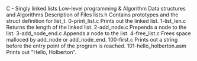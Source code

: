 C - Singly linked lists
Low-level programming & Algorithm Data structures and Algorithms
Description of Files
lists.h Contains prototypes and the struct definition for list_t.
0-print_list.c Prints out the linked list.
1-list_len.c Returns the length of the linked list.
2-add_node.c Prepends a node to the list.
3-add_node_end.c Appends a node to the list.
4-free_list.c Frees space malloced by add_node or add_node_end.
100-first.c Prints out a string before the entry point of the program is reached.
101-hello_holberton.asm Prints out "Hello, Holberton".
